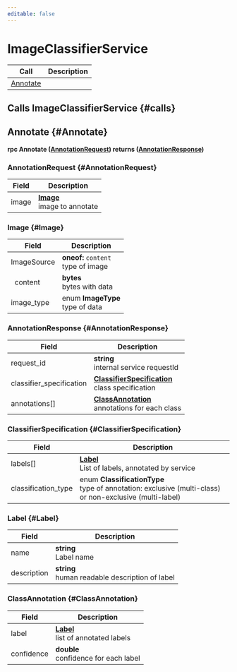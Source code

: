 ```yaml
---
editable: false
---
```


# ImageClassifierService



| Call | Description |
| --- | --- |
| [Annotate](#Annotate) |  |

## Calls ImageClassifierService {#calls}

## Annotate {#Annotate}



**rpc Annotate ([AnnotationRequest](#AnnotationRequest)) returns ([AnnotationResponse](#AnnotationResponse))**

### AnnotationRequest {#AnnotationRequest}

Field | Description
--- | ---
image | **[Image](#Image)**<br>image to annotate 


### Image {#Image}

Field | Description
--- | ---
ImageSource | **oneof:** `content`<br>type of image
&nbsp;&nbsp;content | **bytes**<br>bytes with data 
image_type | enum **ImageType**<br>type of data 


### AnnotationResponse {#AnnotationResponse}

Field | Description
--- | ---
request_id | **string**<br>internal service requestId 
classifier_specification | **[ClassifierSpecification](#ClassifierSpecification)**<br>class specification 
annotations[] | **[ClassAnnotation](#ClassAnnotation)**<br>annotations for each class 


### ClassifierSpecification {#ClassifierSpecification}

Field | Description
--- | ---
labels[] | **[Label](#Label)**<br>List of labels, annotated by service 
classification_type | enum **ClassificationType**<br>type of annotation: exclusive (multi-class) or non-exclusive (multi-label) 


### Label {#Label}

Field | Description
--- | ---
name | **string**<br>Label name 
description | **string**<br>human readable description of label 


### ClassAnnotation {#ClassAnnotation}

Field | Description
--- | ---
label | **[Label](#Label1)**<br>list of annotated labels 
confidence | **double**<br>confidence for each label 



